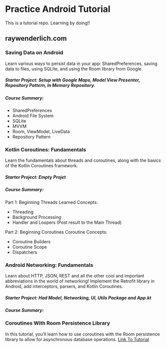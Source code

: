 # Practice Android Tutorial
This is a tutorial repo. Learning by doing!!

## raywenderlich.com
### Saving Data on Android
Learn various ways to persist data in your app: SharedPreferences, saving data to files, using SQLite, and using the Room library from Google. 
##### Starter Project: Setup with Google Maps, Model View Presenter, Repository Pattern, In Memory Repository.
##### Course Summary:
* SharedPreferences
* Android File System
* SQLite
* MVVM
* Room, ViewModel, LiveData
* Repository Pattern

### Kotlin Coroutines: Fundamentals
Learn the fundamentals about threads and coroutines, along with the basics of the Kotlin Coroutines framework.
##### Starter Project: Empty Projet 
##### Course Summary:
Part 1: Beginning Threads
Learned Concepts:
* Threading
* Background Processing
* Handler and Loopers (Post result to the Main Thread)

Part 2: Beginning Coroutines
Coroutine Concepts:
* Coroutine Builders
* Coroutine Scope
* Dispatchers

### Android Networking: Fundamentals
Learn about HTTP, JSON, REST and all the other cool and important abbreviations in the world of networking! Implement the Retrofit library in Android, add interceptors, parsers, and Kotlin Coroutines.
##### Starter Project: Had Model, Networking, UI, Utils Package and App.kt
##### Course Summary:



### Coroutines With Room Persistence Library
In this tutorial, you’ll learn how to use coroutines with the Room persistence library to allow for asynchronous database operations. [Link To Tutorial](https://www.raywenderlich.com/7414647-coroutines-with-room-persistence-library)

